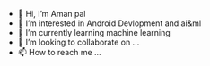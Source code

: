 - 👋 Hi, I’m Aman pal
- 👀 I’m interested in Android Devlopment and ai&ml
- 🌱 I’m currently learning machine learning
- 💞️ I’m looking to collaborate on ...
- 📫 How to reach me ...


